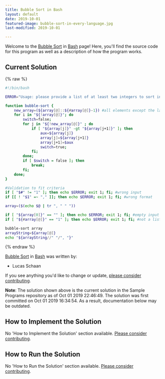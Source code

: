 ```yaml
---
title: Bubble Sort in Bash
layout: default
date: 2019-10-01
featured-image: bubble-sort-in-every-language.jpg
last-modified: 2019-10-01

---
```


Welcome to the [Bubble Sort](https://rzuckerm.github.io/sample-programs-website-copy/projects/bubble-sort) in [Bash](https://rzuckerm.github.io/sample-programs-website-copy/languages/bash) page! Here, you'll find the source code for this program as well as a description of how the program works.

## Current Solution

{% raw %}

```bash
#!/bin/bash

ERROR="Usage: please provide a list of at least two integers to sort in the format \"1, 2, 3, 4, 5\""

function bubble-sort {
    new_array=(${array[@]::${#array[@]}-1}) #all elements except the last one
    for i in "${!array[@]}"; do
        switch=false;
        for j in "${!new_array[@]}" ; do
            if [ "${array[j]}" -gt "${array[j+1]}" ]; then
                aux=${array[j]}
                array[j]=${array[j+1]}
                array[j+1]=$aux
                switch=true;
            fi;
        done;
        if [ $switch = false ]; then 
            break; 
        fi;
    done;
}

#Validation to fit criteria
if [ "$#" != "1" ]; then echo $ERROR; exit 1; fi; #wrong input
if [[ ! "$1" =~ "," ]]; then echo $ERROR; exit 1; fi; #wrong format

array=($(echo $@ | tr ", " " "))

if [ "${array[0]}" == "" ]; then echo $ERROR; exit 1; fi; #empty input
if [ "${#array[@]}" == "1" ]; then echo $ERROR; exit 1; fi; #not a list

bubble-sort array
arrayString=${array[@]}
echo "${arrayString//" "/", "}"
```

{% endraw %}

[Bubble Sort](https://rzuckerm.github.io/sample-programs-website-copy/projects/bubble-sort) in [Bash](https://rzuckerm.github.io/sample-programs-website-copy/languages/bash) was written by:

- Lucas Schaan

If you see anything you'd like to change or update, [please consider contributing](https://github.com/TheRenegadeCoder/sample-programs).

**Note**: The solution shown above is the current solution in the Sample Programs repository as of Oct 01 2019 22:46:49. The solution was first committed on Oct 01 2019 16:34:54. As a result, documentation below may be outdated.

## How to Implement the Solution

No 'How to Implement the Solution' section available. [Please consider contributing](https://github.com/TheRenegadeCoder/sample-programs-website).

## How to Run the Solution

No 'How to Run the Solution' section available. [Please consider contributing](https://github.com/TheRenegadeCoder/sample-programs-website).